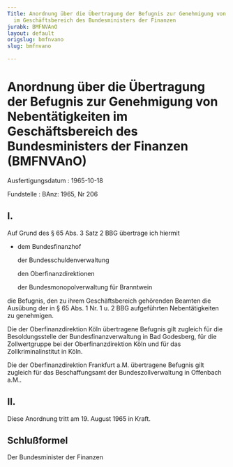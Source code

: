 ```yaml
---
Title: Anordnung über die Übertragung der Befugnis zur Genehmigung von Nebentätigkeiten
  im Geschäftsbereich des Bundesministers der Finanzen
jurabk: BMFNVAnO
layout: default
origslug: bmfnvano
slug: bmfnvano

---
```


# Anordnung über die Übertragung der Befugnis zur Genehmigung von Nebentätigkeiten im Geschäftsbereich des Bundesministers der Finanzen (BMFNVAnO)

Ausfertigungsdatum
:   1965-10-18

Fundstelle
:   BAnz: 1965, Nr 206



## I.

Auf Grund des § 65 Abs. 3 Satz 2 BBG übertrage ich hiermit

*   dem Bundesfinanzhof

    der Bundesschuldenverwaltung

    den Oberfinanzdirektionen

    der Bundesmonopolverwaltung für Branntwein



die Befugnis, den zu ihrem Geschäftsbereich gehörenden Beamten die
Ausübung der in § 65 Abs. 1 Nr. 1 u. 2 BBG aufgeführten
Nebentätigkeiten zu genehmigen.

Die der Oberfinanzdirektion Köln übertragene Befugnis gilt zugleich
für die Besoldungsstelle der Bundesfinanzverwaltung in Bad Godesberg,
für die Zollwertgruppe bei der Oberfinanzdirektion Köln und für das
Zollkriminalinstitut in Köln.

Die der Oberfinanzdirektion Frankfurt a.M. übertragene Befugnis gilt
zugleich für das Beschaffungsamt der Bundeszollverwaltung in Offenbach
a.M..


## II.

Diese Anordnung tritt am 19. August 1965 in Kraft.


## Schlußformel

Der Bundesminister der Finanzen

